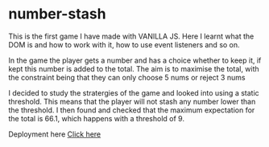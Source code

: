 # number-stash

This is the  first game I have made with VANILLA JS.
Here I learnt what the DOM is and how to work with it, how to use event listeners and so on.

In the game the player gets a number and has a choice whether to keep it, if kept this number is added to the total.
The aim is to maximise the total, with the constraint being that they can only choose 5 nums or reject 3 nums

I decided to study the stratergies of the game and looked into using a static threshold.
This means that the player will not stash any number lower than the threshold. 
I then found and checked that the maximum expectation for the total is 66.1, which happens with a threshold of 9.

Deployment here [Click here](https://number-stash.vercel.app/)

